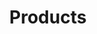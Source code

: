 ---
title: Products
menu: main
weight: 30
# Este es un ejemplo de como podemos utilizar "type" para aplicar los estilos de una plantilla con estilos a nuestro contenido
type: 2ndHand
---